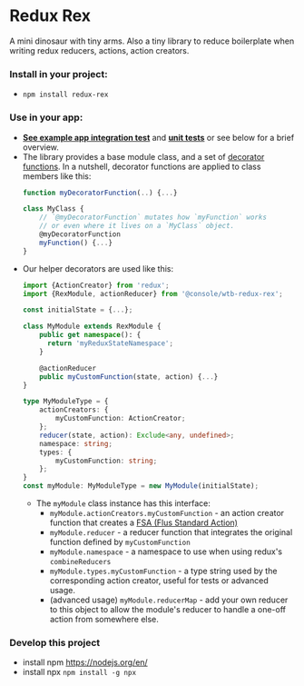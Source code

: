 # Redux Rex

A mini dinosaur with tiny arms. Also a tiny library to reduce boilerplate when writing redux reducers, actions, action creators.


### Install in your project:
- `npm install redux-rex`


### Use in your app:
- [**See example app integration test**](./__tests__/rex-app-integration.tsx) and [**unit tests**](./__tests__/RexModule.ts) or see below for a brief overview.
- The library provides a base module class, and a set of [decorator functions](http://www.typescriptlang.org/docs/handbook/decorators.html). In a nutshell, decorator functions are applied to class members like this:
    ```typescript
    function myDecoratorFunction(..) {...}

    class MyClass {
        // `@myDecoratorFunction` mutates how `myFunction` works
        // or even where it lives on a `MyClass` object.
        @myDecoratorFunction
        myFunction() {...}
    }
    ```
- Our helper decorators are used like this:
    ```typescript
    import {ActionCreator} from 'redux';
    import {RexModule, actionReducer} from '@console/wtb-redux-rex';

    const initialState = {...};

    class MyModule extends RexModule {
        public get namespace(): {
          return 'myReduxStateNamespace';
        }

        @actionReducer
        public myCustomFunction(state, action) {...}
    }

    type MyModuleType = {
        actionCreators: {
            myCustomFunction: ActionCreator;
        };
        reducer(state, action): Exclude<any, undefined>;
        namespace: string;
        types: {
            myCustomFunction: string;
        };
    }
    const myModule: MyModuleType = new MyModule(initialState);
    ```
    - The `myModule` class instance has this interface:
        - `myModule.actionCreators.myCustomFunction` - an action creator function that creates a [FSA (Flus Standard Action)](https://github.com/redux-utilities/flux-standard-action)
        - `myModule.reducer` - a reducer function that integrates the original function defined by `myCustomFunction`
        - `myModule.namespace` - a namespace to use when using redux's `combineReducers`
        - `myModule.types.myCustomFunction` - a type string used by the corresponding action creator, useful for tests or advanced usage.
        - (advanced usage) `myModule.reducerMap` - add your own reducer to this object to allow the module's reducer to handle a one-off action from somewhere else.

### Develop this project

- install npm https://nodejs.org/en/
- install npx `npm install -g npx`

